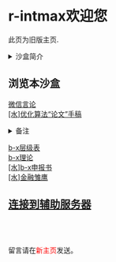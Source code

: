 <style>red{color: red;}</style>
# r-intmax欢迎您
此页为旧版主页.  

<details><summary>沙盒简介</summary>
这是一个沙盒空间。<br>
我会写一些我想写的各种内容，由于紧张的网络云储存(只有1GB)使得我不能上传大量的数据，比如说视频、图像等。
但是也不用担心，我正在努力尝试如何压缩更小，而且我也可以通过暂时性打开我的个人计算机以1TB的媒体类型、大型游戏等储存。
虽然我主要是拍摄照片和视频，游戏没几个而且没人想玩，等等。<br>
由于不能占用服务器珍贵的算力，我会把这个沙盒的网页搞的尽可能简单一点，朴素，不搞任何花里胡哨的，
最多搞字的颜色(仅蓝、红)、字的背景颜色(仅青、黄)、字体(仅按照html语法最多六级标题，但一般用到四级最多了)，
下划线、斜体、粗体由于影响观感而且不是很引人注目我就不搞了。删除线我直接合并到（）内，算我个人一个特色吧。
当然以后稍微闲一点可能会考虑专用客户端打开。<br>
目前先把我的哲学理论(如果我愿意且有时间搞的话)、部分言论、对某些领域的个人见解会搬到这里。搬运至少也要几天吧。<br>
本沙盒现在以及以后只会出现<red>纯文本、类xml文字</red>，图片我会尽量少放，视频绝不放。
</details>

## 浏览本沙盒
[微信言论](/pages/old/WeChat)  
[\[水\]优化算法“论文”手稿](/pages/old/compression_paper) 
<details><summary>备注</summary>
写“论文”和研究完全是两回事，写论文还要看经验论，有固定的模板可以套，我真的写不到那么多字，每个小节真的全靠gpt。
事实上也应该是这么做，自己先分层，把每一层写简短的几行字，写那么多字难道有任何实际意义？</details>

[b-x层级表](/pages/old/b-x)  
[b-x理论](/pages/old/b-x_outline)  
[\[水\]b-x申报书](/pages/old/b-x_watered_paper)  
[\[水\]金融雏鹰](/pages/old/co_ltd)  

## [连接到辅助服务器](/pages/old/subsidiary_server_entry.md)
<br><br><br>
留言请在<red>新主页</red>发送。

